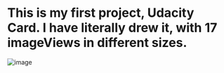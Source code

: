 # This is my first project, Udacity Card. I have literally drew it, with 17 imageViews in different sizes.

![image](https://user-images.githubusercontent.com/36941009/46114480-b5e23480-c1a7-11e8-8688-44c8757df2cc.png)
